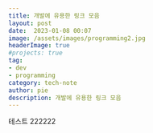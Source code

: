 ```yaml
---
title: 개발에 유용한 링크 모음
layout: post
date:  2023-01-08 00:07
image: /assets/images/programming2.jpg
headerImage: true
#projects: true
tag:
- dev
- programming
category: tech-note
author: pie
description: 개발에 유용한 링크 모음
---
```


테스트 222222

